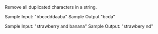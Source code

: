 Remove all duplicated characters in a string.

Sample Input: "bbccdddaaba"
Sample Output "bcda"


Sample Input: "strawberry and banana"
Sample Output: "strawbery nd"

